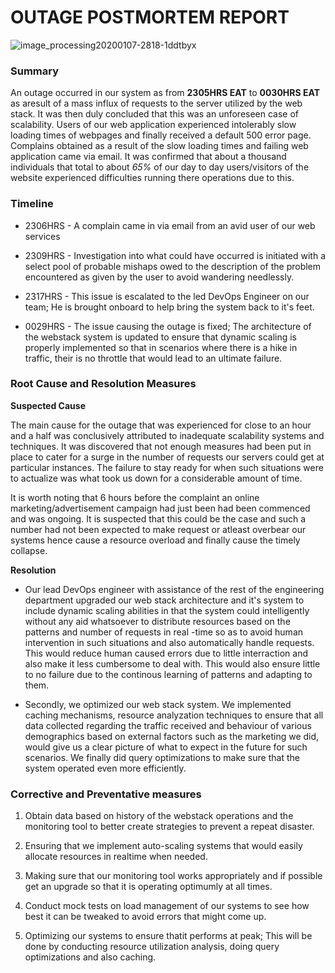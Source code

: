 # OUTAGE POSTMORTEM REPORT
![image_processing20200107-2818-1ddtbyx](https://github.com/ZwingliCaleb/alx-system_engineering-devops/assets/84632961/3b8347bf-908e-455a-803b-49cfe85316de)

### Summary

An outage occurred in our system as from **2305HRS EAT** to **0030HRS EAT** as aresult of a mass influx of requests to the server utilized by the web stack. It was then duly concluded that this was an unforeseen case of scalability.
Users of our web application experienced intolerably slow loading times of webpages and finally received a default 500 error page.
Complains obtained as a result of the slow loading times and failing web application came via email. It was confirmed that about a thousand individuals that total to about *65%* of our day to day users/visitors of the website experienced difficulties running there operations due to this.

### Timeline

* 2306HRS - A complain came in via email from an avid user of our web services

* 2309HRS - Investigation into what could have occurred is initiated with a select pool of probable mishaps owed to the description of the problem encountered as given by the user to avoid wandering needlessly.

* 2317HRS - This issue is escalated to the led DevOps Engineer on our team; He is brought onboard to help bring the system back to it's feet.

* 0029HRS - The issue causing the outage is fixed; The architecture of the webstack system is updated to ensure that dynamic scaling is properly implemented so that in scenarios where there is a hike in traffic, their is no throttle that would lead to an ultimate failure.

### Root Cause and Resolution Measures

**Suspected Cause**

The main cause for the outage that was experienced for close to an hour and a half was conclusively attributed to inadequate scalability systems and techniques. It was discovered that not enough measures had been put in place to cater for a surge in the number of requests our servers could get at particular instances. The failure to stay ready for when such situations were to actualize was what took us down for a considerable amount of time.

It is worth noting that 6 hours before the complaint an online marketing/advertisement campaign had just been had been commenced and was ongoing. It is suspected that this could be the case and such a number had not been expected to make request or atleast overbear our systems hence cause a resource overload and finally cause the timely collapse.

**Resolution**

* Our lead DevOps engineer with assistance of the rest of the engineering department upgraded our web stack architecture and it's system to include dynamic scaling abilities in that the system could intelligently without any aid whatsoever to distribute resources based on the patterns and number of requests in real -time so as to avoid human intervention in such situations and also automatically handle requests. This would reduce human caused errors due to little interraction and also make it less cumbersome to deal with. This would also ensure little to no failure due to the continous learning of patterns and adapting to them.

* Secondly, we optimized our web stack system. We implemented caching mechanisms, resource analyzation techniques to ensure that all data collected regarding the traffic received and behaviour of various demographics based on external factors such as the marketing we did, would give us a clear picture of what to expect in the future for such scenarios. We finally did query optimizations to make sure that the system operated even more efficiently.

### Corrective and Preventative measures

1. Obtain data based on history of the webstack operations and the monitoring tool to better create strategies to prevent a repeat disaster.

2. Ensuring that we implement auto-scaling systems that would easily allocate resources in realtime when needed.

3. Making sure that our monitoring tool works appropriately and if possible get an upgrade so that it is operating optimumly at all times.

4. Conduct mock tests on load management of our systems to see how best it can be tweaked to avoid errors that might come up.

5. Optimizing our systems to ensure thatit performs at peak; This will be done by conducting resource utilization analysis, doing query optimizations and also caching.
